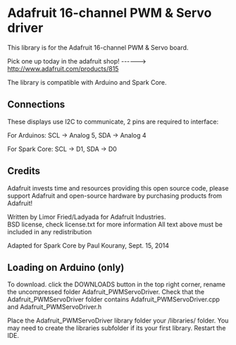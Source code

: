 Adafruit 16-channel PWM & Servo driver
======================================
This library is for the Adafruit 16-channel PWM & Servo board.

  Pick one up today in the adafruit shop!
  ------> http://www.adafruit.com/products/815

The library is compatible with Arduino and Spark Core.

Connections
-----------
These displays use I2C to communicate, 2 pins are required to interface:

For Arduinos:	 SCL -> Analog 5, SDA -> Analog 4

For Spark Core:	 SCL -> D1, SDA -> D0

Credits
-------
Adafruit invests time and resources providing this open source code, 
please support Adafruit and open-source hardware by purchasing 
products from Adafruit!

Written by Limor Fried/Ladyada  for Adafruit Industries.  
BSD license, check license.txt for more information
All text above must be included in any redistribution

Adapted for Spark Core by Paul Kourany, Sept. 15, 2014

Loading on Arduino (only)
-------------------------
To download. click the DOWNLOADS button in the top right corner, rename the uncompressed folder Adafruit_PWMServoDriver. Check that the Adafruit_PWMServoDriver folder contains Adafruit_PWMServoDriver.cpp and Adafruit_PWMServoDriver.h

Place the Adafruit_PWMServoDriver library folder your <arduinosketchfolder>/libraries/ folder. You may need to create the libraries subfolder if its your first library. Restart the IDE.
